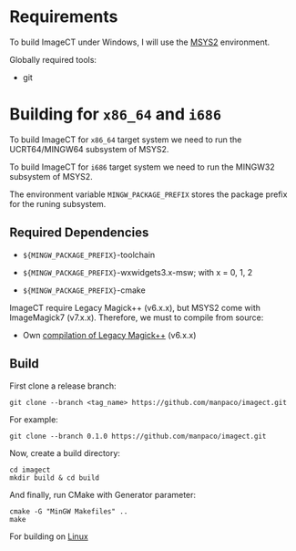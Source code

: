 # Requirements

To build ImageCT under Windows, I will use the [MSYS2](https://www.msys2.org/#installation) environment.

Globally required tools:

- git

# Building for ``x86_64`` and ``i686``

To build ImageCT for ``x86_64`` target system we need to run the UCRT64/MINGW64 subsystem of MSYS2.

To build ImageCT for ``i686`` target system we need to run the MINGW32 subsystem of MSYS2.

The environment variable ``MINGW_PACKAGE_PREFIX`` stores the package prefix for the runing subsystem.

## Required Dependencies

- ``${MINGW_PACKAGE_PREFIX}``-toolchain
    
- ``${MINGW_PACKAGE_PREFIX}``-wxwidgets3.x-msw; with x = 0, 1, 2

- ``${MINGW_PACKAGE_PREFIX}``-cmake

ImageCT require Legacy Magick++ (v6.x.x), but MSYS2 come with ImageMagick7 (v7.x.x). Therefore, we must to compile from source:

- Own [compilation of Legacy Magick++](/docs/imagemagick6-msys2.md) (v6.x.x)

## Build

First clone a release branch:

    git clone --branch <tag_name> https://github.com/manpaco/imagect.git

For example:

    git clone --branch 0.1.0 https://github.com/manpaco/imagect.git

Now, create a build directory:

    cd imagect
    mkdir build & cd build

And finally, run CMake with Generator parameter:

    cmake -G "MinGW Makefiles" ..
    make

For building on [Linux](/docs/linux-build.md)
